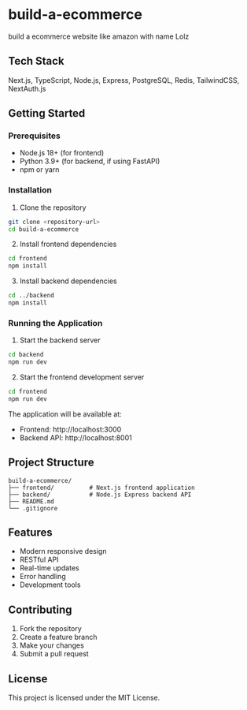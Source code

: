 # build-a-ecommerce

build a ecommerce website like amazon with name Lolz 


## Tech Stack

Next.js, TypeScript, Node.js, Express, PostgreSQL, Redis, TailwindCSS, NextAuth.js

## Getting Started

### Prerequisites

- Node.js 18+ (for frontend)
- Python 3.9+ (for backend, if using FastAPI)
- npm or yarn

### Installation

1. Clone the repository
```bash
git clone <repository-url>
cd build-a-ecommerce
```

2. Install frontend dependencies
```bash
cd frontend
npm install
```

3. Install backend dependencies
```bash
cd ../backend
npm install
```

### Running the Application

1. Start the backend server
```bash
cd backend
npm run dev
```

2. Start the frontend development server
```bash
cd frontend
npm run dev
```

The application will be available at:
- Frontend: http://localhost:3000
- Backend API: http://localhost:8001

## Project Structure

```
build-a-ecommerce/
├── frontend/          # Next.js frontend application
├── backend/           # Node.js Express backend API
├── README.md
└── .gitignore
```

## Features

- Modern responsive design
- RESTful API
- Real-time updates
- Error handling
- Development tools

## Contributing

1. Fork the repository
2. Create a feature branch
3. Make your changes
4. Submit a pull request

## License

This project is licensed under the MIT License.
